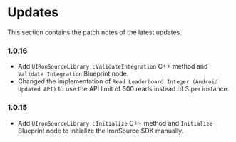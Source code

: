 # Updates

This section contains the patch notes of the latest updates.

### 1.0.16
- Add `UIRonSourceLibrary::ValidateIntegration` C++ method and `Validate Integration` Blueprint node.
- Changed the implementation of `Read Leaderboard Integer (Android Updated API)` to use the API limit of 500 reads instead of 3 per instance.

### 1.0.15
- Add `UIronSourceLibrary::Initialize` C++ method and `Initialize` Blueprint node to initialize the IronSource SDK manually.


